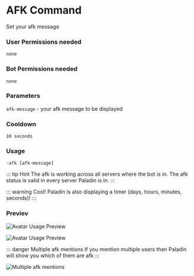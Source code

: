 # AFK Command
Set your afk message

### User Permissions needed
`none`
### Bot Permissions needed
`none`

### Parameters
`afk-message` - your afk message to be displayed

### Cooldown
`10 seconds`


### Usage
`-afk [afk-message]`

::: tip Hint
The afk is working across all servers where the bot is in.
The afk status is valid in every server Paladin is in.
:::

::: warning Cool!
Paladin is also displaying a timer (days, hours, minutes, seconds)!
:::

### Previev

![Avatar Usage Preview](https://cdn.discordapp.com/attachments/469576672128139275/547206736835117073/unknown.png)

![Avatar Usage Preview](https://cdn.discordapp.com/attachments/469576672128139275/547207305427681280/unknown.png)

::: danger Multiple afk mentions
If you mention multiple users then Paladin will show you which of them are afk 
:::

![Multiple afk mentions](https://cdn.discordapp.com/attachments/469576672128139275/547208561676255254/unknown.png)

<CustomLayout/>